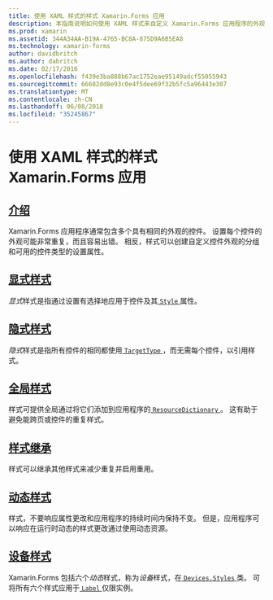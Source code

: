 ```yaml
---
title: 使用 XAML 样式的样式 Xamarin.Forms 应用
description: 本指南说明如何使用 XAML 样式来自定义 Xamarin.Forms 应用程序的外观。
ms.prod: xamarin
ms.assetid: 344A34AA-B19A-4765-BC8A-875D9A6B5EA8
ms.technology: xamarin-forms
author: davidbritch
ms.author: dabritch
ms.date: 02/17/2016
ms.openlocfilehash: f439e3ba888b67ac1752eae95149adcf55055943
ms.sourcegitcommit: 66682dd8e93c0e4f5dee69f32b5fc5a96443e307
ms.translationtype: MT
ms.contentlocale: zh-CN
ms.lasthandoff: 06/08/2018
ms.locfileid: "35245867"
---
```

# <a name="styling-xamarinforms-apps-using-xaml-styles"></a>使用 XAML 样式的样式 Xamarin.Forms 应用

## <a name="introductionintroductionmd"></a>[介绍](introduction.md)

Xamarin.Forms 应用程序通常包含多个具有相同的外观的控件。 设置每个控件的外观可能非常重复，而且容易出错。 相反，样式可以创建自定义控件外观的分组和可用的控件类型的设置属性。

## <a name="explicit-stylesexplicitmd"></a>[显式样式](explicit.md)

*显式*样式是指通过设置有选择地应用于控件及其[ `Style` ](https://developer.xamarin.com/api/property/Xamarin.Forms.VisualElement.Style/)属性。

## <a name="implicit-stylesimplicitmd"></a>[隐式样式](implicit.md)

*隐式*样式是指所有控件的相同都使用[ `TargetType` ](https://developer.xamarin.com/api/property/Xamarin.Forms.Style.TargetType/)，而无需每个控件，以引用样式。

## <a name="global-stylesapplicationmd"></a>[全局样式](application.md)

样式可提供全局通过将它们添加到应用程序的[ `ResourceDictionary` ](https://developer.xamarin.com/api/type/Xamarin.Forms.ResourceDictionary/)。 这有助于避免能跨页或控件的重复样式。

## <a name="style-inheritanceinheritancemd"></a>[样式继承](inheritance.md)

样式可以继承其他样式来减少重复并启用重用。

## <a name="dynamic-stylesdynamicmd"></a>[动态样式](dynamic.md)

样式，不要响应属性更改和应用程序的持续时间内保持不变。 但是，应用程序可以响应在运行时动态的样式更改通过使用动态资源。

## <a name="device-stylesdevicemd"></a>[设备样式](device.md)

Xamarin.Forms 包括六个*动态*样式，称为*设备*样式，在[ `Devices.Styles` ](https://developer.xamarin.com/api/type/Xamarin.Forms.Device+Styles/)类。 可将所有六个样式应用于[ `Label` ](https://developer.xamarin.com/api/type/Xamarin.Forms.Label/)仅限实例。
